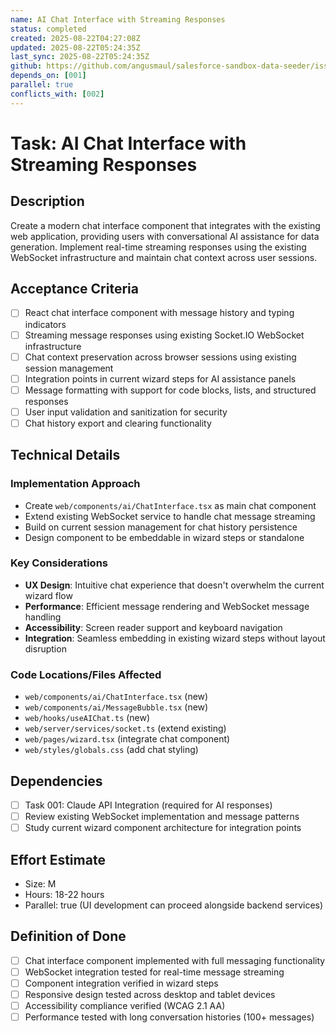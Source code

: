 ```yaml
---
name: AI Chat Interface with Streaming Responses
status: completed
created: 2025-08-22T04:27:08Z
updated: 2025-08-22T05:24:35Z
last_sync: 2025-08-22T05:24:35Z
github: https://github.com/angusmaul/salesforce-sandbox-data-seeder/issues/6
depends_on: [001]
parallel: true
conflicts_with: [002]
---
```


# Task: AI Chat Interface with Streaming Responses

## Description
Create a modern chat interface component that integrates with the existing web application, providing users with conversational AI assistance for data generation. Implement real-time streaming responses using the existing WebSocket infrastructure and maintain chat context across user sessions.

## Acceptance Criteria
- [ ] React chat interface component with message history and typing indicators
- [ ] Streaming message responses using existing Socket.IO WebSocket infrastructure
- [ ] Chat context preservation across browser sessions using existing session management
- [ ] Integration points in current wizard steps for AI assistance panels
- [ ] Message formatting with support for code blocks, lists, and structured responses
- [ ] User input validation and sanitization for security
- [ ] Chat history export and clearing functionality

## Technical Details

### Implementation Approach
- Create `web/components/ai/ChatInterface.tsx` as main chat component
- Extend existing WebSocket service to handle chat message streaming
- Build on current session management for chat history persistence
- Design component to be embeddable in wizard steps or standalone

### Key Considerations
- **UX Design**: Intuitive chat experience that doesn't overwhelm the current wizard flow
- **Performance**: Efficient message rendering and WebSocket message handling
- **Accessibility**: Screen reader support and keyboard navigation
- **Integration**: Seamless embedding in existing wizard steps without layout disruption

### Code Locations/Files Affected
- `web/components/ai/ChatInterface.tsx` (new)
- `web/components/ai/MessageBubble.tsx` (new)
- `web/hooks/useAIChat.ts` (new)
- `web/server/services/socket.ts` (extend existing)
- `web/pages/wizard.tsx` (integrate chat component)
- `web/styles/globals.css` (add chat styling)

## Dependencies
- [ ] Task 001: Claude API Integration (required for AI responses)
- [ ] Review existing WebSocket implementation and message patterns
- [ ] Study current wizard component architecture for integration points

## Effort Estimate
- Size: M
- Hours: 18-22 hours
- Parallel: true (UI development can proceed alongside backend services)

## Definition of Done
- [ ] Chat interface component implemented with full messaging functionality
- [ ] WebSocket integration tested for real-time message streaming
- [ ] Component integration verified in wizard steps
- [ ] Responsive design tested across desktop and tablet devices
- [ ] Accessibility compliance verified (WCAG 2.1 AA)
- [ ] Performance tested with long conversation histories (100+ messages)